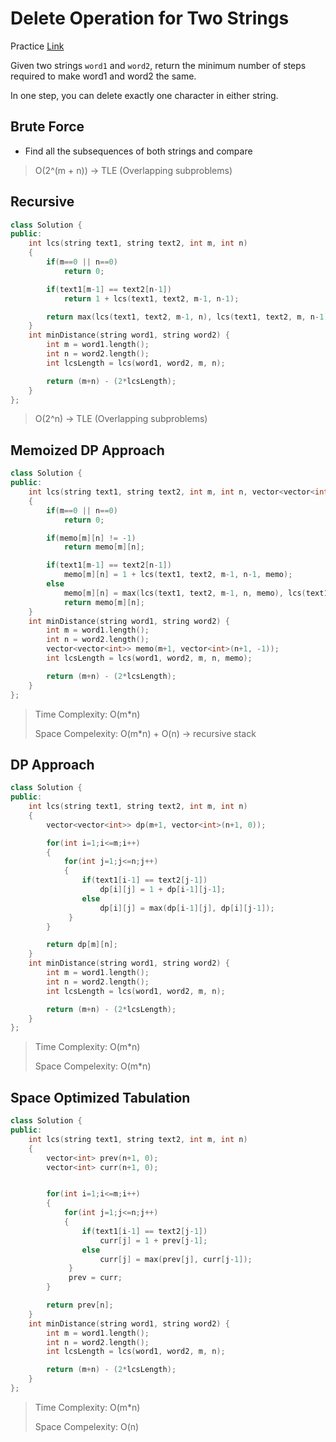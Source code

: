 # Delete Operation for Two Strings

Practice [Link](https://leetcode.com/problems/delete-operation-for-two-strings/description/)

Given two strings `word1` and `word2`, return the minimum number of steps required to make word1 and word2 the same.

In one step, you can delete exactly one character in either string.


## Brute Force

- Find all the subsequences of both strings and compare

> O(2^(m + n)) -> TLE (Overlapping subproblems)

## Recursive 

```cpp
class Solution {
public:
    int lcs(string text1, string text2, int m, int n)
    {
        if(m==0 || n==0)
            return 0;

        if(text1[m-1] == text2[n-1])
            return 1 + lcs(text1, text2, m-1, n-1);

        return max(lcs(text1, text2, m-1, n), lcs(text1, text2, m, n-1));
    }
    int minDistance(string word1, string word2) {
        int m = word1.length();
        int n = word2.length();
        int lcsLength = lcs(word1, word2, m, n);

        return (m+n) - (2*lcsLength);
    }
};
```

> O(2^n) -> TLE (Overlapping subproblems)

## Memoized DP Approach

```cpp
class Solution {
public:
    int lcs(string text1, string text2, int m, int n, vector<vector<int>> &memo)
    {
        if(m==0 || n==0)
            return 0;

        if(memo[m][n] != -1)
            return memo[m][n];

        if(text1[m-1] == text2[n-1])
            memo[m][n] = 1 + lcs(text1, text2, m-1, n-1, memo);
        else
            memo[m][n] = max(lcs(text1, text2, m-1, n, memo), lcs(text1, text2, m, n-1, memo));
            return memo[m][n];
    }
    int minDistance(string word1, string word2) {
        int m = word1.length();
        int n = word2.length();
        vector<vector<int>> memo(m+1, vector<int>(n+1, -1));
        int lcsLength = lcs(word1, word2, m, n, memo);

        return (m+n) - (2*lcsLength);
    }
};
```
> Time Complexity: O(m*n)
> 
> Space Compelexity: O(m*n) + O(n) -> recursive stack


## DP Approach


```cpp
class Solution {
public:
    int lcs(string text1, string text2, int m, int n)
    {
        vector<vector<int>> dp(m+1, vector<int>(n+1, 0));

        for(int i=1;i<=m;i++)
        {
            for(int j=1;j<=n;j++)
            {
                if(text1[i-1] == text2[j-1])
                    dp[i][j] = 1 + dp[i-1][j-1];
                else
                    dp[i][j] = max(dp[i-1][j], dp[i][j-1]);
             }
        }

        return dp[m][n];
    }
    int minDistance(string word1, string word2) {
        int m = word1.length();
        int n = word2.length();
        int lcsLength = lcs(word1, word2, m, n);

        return (m+n) - (2*lcsLength);
    }
};
```
> Time Complexity: O(m*n)
> 
> Space Compelexity: O(m*n)

## Space Optimized Tabulation

```cpp
class Solution {
public:
    int lcs(string text1, string text2, int m, int n)
    {
        vector<int> prev(n+1, 0);
        vector<int> curr(n+1, 0);


        for(int i=1;i<=m;i++)
        {
            for(int j=1;j<=n;j++)
            {
                if(text1[i-1] == text2[j-1])
                    curr[j] = 1 + prev[j-1];
                else
                    curr[j] = max(prev[j], curr[j-1]);
             }
             prev = curr;
        }

        return prev[n];
    }
    int minDistance(string word1, string word2) {
        int m = word1.length();
        int n = word2.length();
        int lcsLength = lcs(word1, word2, m, n);

        return (m+n) - (2*lcsLength);
    }
};
```

> Time Complexity: O(m*n)
> 
> Space Compelexity: O(n)